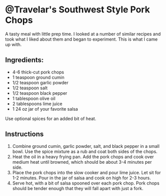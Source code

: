 # @Travelar's Southwest Style Pork Chops

A tasty meal with little prep time. I looked at a number of similar recipes and took what I liked about them and began to experiment. This is what I came up with.

## Ingredients:


* 4-6 thick-cut pork chops
* 1 teaspoon ground cumin
* 1/2 teaspoon garlic powder
* 1/2 teaspoon salt
* 1/2 teaspoon black pepper
* 1 tablespoon olive oil
* 2 tablespoons lime juice
* 1 24 oz jar of your favorite salsa

Use optional spices for an added bit of heat.

## Instructions

1. Combine ground cumin, garlic powder, salt, and black pepper in a small bowl. Use the spice mixture as a rub and coat both sides of the chops.
2. Heat the oil in a heavy frying pan. Add the pork chops and cook over medium heat until browned, which should be about 3-4 minutes per side.
3. Place the pork chops into the slow cooker and pour lime juice. Let sit for 1-2 minutes. Pour in the jar of salsa and cook on high for 2-3 hours.
4. Serve hot, with a bit of salsa spooned over each pork chop. Pork chops should be tender enough that they will fall apart with just a fork.
